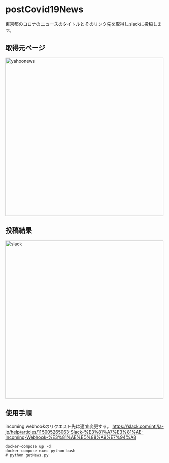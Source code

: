 # postCovid19News
東京都のコロナのニュースのタイトルとそのリンク先を取得しslackに投稿します。

## 取得元ページ

<img width="500" alt="yahoonews" src="https://user-images.githubusercontent.com/71859553/121776917-6a2b7f80-cbca-11eb-843a-3a7adee54f33.png">

## 投稿結果

<img width="500" alt="slack" src="https://user-images.githubusercontent.com/71859553/121776953-9e06a500-cbca-11eb-9b8f-aa1b7da6d25c.png">

## 使用手順

incoming webhookのリクエスト先は適宜変更する。
https://slack.com/intl/ja-jp/help/articles/115005265063-Slack-%E3%81%A7%E3%81%AE-Incoming-Webhook-%E3%81%AE%E5%88%A9%E7%94%A8

```
docker-compose up -d
docker-compose exec python bash
# python getNews.py
```

